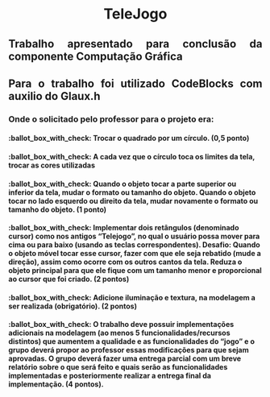 <h1 align="center"> TeleJogo </h1>
<h2 align="justify"> Trabalho apresentado para conclusão da componente Computação Gráfica </h2>
<h2 align="justify"> Para o trabalho foi utilizado CodeBlocks com auxilio do Glaux.h </h2>
<h3 align="justify"> Onde o solicitado pelo professor para o projeto era: </h3>
<h4>  :ballot_box_with_check: Trocar o quadrado por um círculo. (0,5 ponto) </h4>
<h4>  :ballot_box_with_check: A cada vez que o círculo toca os limites da tela, trocar as cores utilizadas </h4>
<h4>  :ballot_box_with_check: Quando o objeto tocar a parte superior ou inferior da tela, mudar o formato ou tamanho do objeto. Quando o objeto tocar no lado esquerdo ou direito da tela, mudar novamente o formato ou tamanho do objeto. (1 ponto)  </h4>
<h4>  :ballot_box_with_check: Implementar dois retângulos (denominado cursor) como nos antigos “Telejogo”, no qual o usuário possa mover para cima ou para baixo (usando as teclas correspondentes). Desafio: Quando o objeto móvel tocar esse cursor, fazer com que ele seja rebatido (mude a direção), assim como ocorre com os outros cantos da tela. Reduza o objeto principal para que ele fique com um tamanho menor e proporcional ao cursor que foi criado. (2 pontos)  </h4>
<h4>  :ballot_box_with_check: Adicione iluminação e textura, na modelagem a ser realizada (obrigatório). (2 pontos)  </h4>
<h4>  :ballot_box_with_check: O trabalho deve possuir implementações adicionais na modelagem (ao menos 5 funcionalidades/recursos distintos) que aumentem a qualidade e as funcionalidades do “jogo” e o grupo deverá propor ao professor essas modificações para que sejam aprovadas. O grupo deverá fazer uma entrega parcial com um breve relatório sobre o que será feito e quais serão as funcionalidades implementadas e posteriormente realizar a entrega final da implementação. (4 pontos).  </h4>

